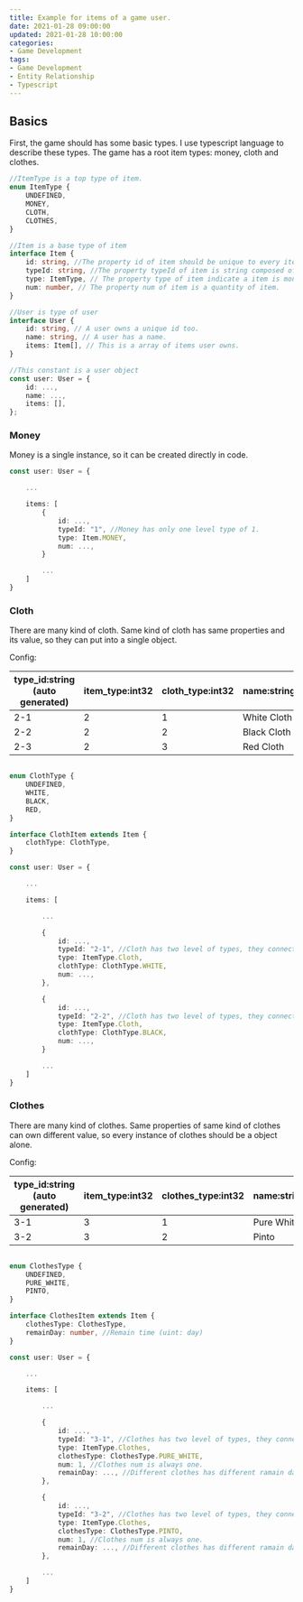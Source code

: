 ```yaml
---
title: Example for items of a game user.
date: 2021-01-28 09:00:00
updated: 2021-01-28 10:00:00
categories:
- Game Development
tags:
- Game Development
- Entity Relationship
- Typescript
---
```


## Basics

First, the game should has some basic types. I use typescript language to describe these types.
The game has a root item types: money, cloth and clothes.

```ts
//ItemType is a top type of item.
enum ItemType {
    UNDEFINED,
    MONEY,
    CLOTH,
    CLOTHES,
}

//Item is a base type of item
interface Item {
    id: string, //The property id of item should be unique to every item instances.
    typeId: string, //The property typeId of item is string composed of all levels of the hierarchy of item type.
    type: ItemType, // The property type of item indicate a item is money, cloth or clothes.
    num: number, // The property num of item is a quantity of item.
}

//User is type of user
interface User {
    id: string, // A user owns a unique id too.
    name: string, // A user has a name.
    items: Item[], // This is a array of items user owns.
}

//This constant is a user object
const user: User = {
    id: ...,
    name: ...,
    items: [],
};

```

### Money

Money is a single instance, so it can be created directly in code.

```ts
const user: User = {

    ... 

    items: [ 
        {
            id: ...,
            typeId: "1", //Money has only one level type of 1.
            type: Item.MONEY,
            num: ...,
        }

        ...
    ]
}
```

### Cloth

There are many kind of cloth. Same kind of cloth has same properties and its value, so they can put into a single object.  

Config:

| type_id:string (auto generated) | item_type:int32 | cloth_type:int32 | name:string  |
| ---                             | ---             | ---              | ---          |
| 2-1                             | 2               | 1                | White Cloth  |
| 2-2                             | 2               | 2                | Black Cloth  |
| 2-3                             | 2               | 3                | Red Cloth    |

```ts

enum ClothType {
    UNDEFINED,
    WHITE,
    BLACK,
    RED,
}

interface ClothItem extends Item {
    clothType: ClothType, 
}

const user: User = {

    ... 

    items: [

        ...

        {
            id: ...,
            typeId: "2-1", //Cloth has two level of types, they connect with "ItemType-ClothType".
            type: ItemType.Cloth,
            clothType: ClothType.WHITE,
            num: ...,
        },

        {
            id: ...,
            typeId: "2-2", //Cloth has two level of types, they connect with "ItemType-ClothType".
            type: ItemType.Cloth,
            clothType: ClothType.BLACK,
            num: ...,
        }

        ...
    ]
}

```

### Clothes

There are many kind of clothes. Same properties of same kind of clothes can own different value, so every instance of clothes should be a object alone.  

Config:

| type_id:string (auto generated) | item_type:int32 | clothes_type:int32 | name:string |durability:int32 (unit: day) |
| ---                             | ---             | ---                | ---         | --- |
| 3-1                             | 3               | 1                  | Pure White  |  2  |
| 3-2                             | 3               | 2                  | Pinto       |  3  |

```ts

enum ClothesType {
    UNDEFINED,
    PURE_WHITE,
    PINTO,
}

interface ClothesItem extends Item {
    clothesType: ClothesType,
    remainDay: number, //Remain time (uint: day)
}

const user: User = {

    ... 

    items: [

        ...

        {
            id: ...,
            typeId: "3-1", //Clothes has two level of types, they connect with "ItemType-ClothesType".
            type: ItemType.Clothes,
            clothesType: ClothesType.PURE_WHITE,
            num: 1, //Clothes num is always one.
            remainDay: ..., //Different clothes has different ramain day
        },

        {
            id: ...,
            typeId: "3-2", //Clothes has two level of types, they connect with "ItemType-ClothesType".
            type: ItemType.Clothes,
            clothesType: ClothesType.PINTO,
            num: 1, //Clothes num is always one.
            remainDay: ..., //Different clothes has different ramain day
        },

        ...
    ]
}

```

